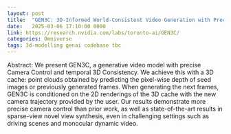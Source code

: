 ```yaml
---
layout: post
title:  "GEN3C: 3D-Informed World-Consistent Video Generation with Precise Camera Control"
date:   2025-03-06 17:10:00 0000
link: https://research.nvidia.com/labs/toronto-ai/GEN3C/
categories: Omniverse
tags: 3d-modelling genai codebase tbc
---
```


Abstract: We present GEN3C, a generative video model with precise Camera Control and temporal 3D Consistency. We achieve this with a 3D cache: point clouds obtained by predicting the pixel-wise depth of seed images or previously generated frames. When generating the next frames, GEN3C is conditioned on the 2D renderings of the 3D cache with the new camera trajectory provided by the user. Our results demonstrate more precise camera control than prior work, as well as state-of-the-art results in sparse-view novel view synthesis, even in challenging settings such as driving scenes and monocular dynamic video.